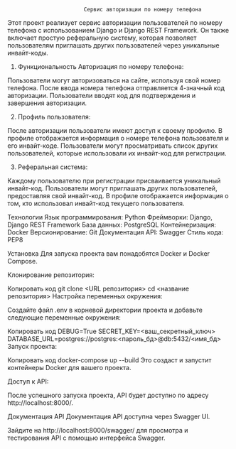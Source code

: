                             Сервис авторизации по номеру телефона
Этот проект реализует сервис авторизации пользователей по номеру телефона с использованием 
Django и Django REST Framework. Он также включает простую реферальную систему, которая позволяет пользователям 
приглашать других пользователей через уникальные инвайт-коды.

1. Функциональность
Авторизация по номеру телефона:

Пользователи могут авторизоваться на сайте, используя свой номер телефона.
После ввода номера телефона отправляется 4-значный код авторизации.
Пользователи вводят код для подтверждения и завершения авторизации.

2. Профиль пользователя:

После авторизации пользователи имеют доступ к своему профилю.
В профиле отображается информация о номере телефона пользователя и его инвайт-коде.
Пользователи могут просматривать список других пользователей, которые использовали их инвайт-код для регистрации.

3. Реферальная система:

Каждому пользователю при регистрации присваивается уникальный инвайт-код.
Пользователи могут приглашать других пользователей, предоставляя свой инвайт-код.
В профиле отображается информация о том, кто использовал инвайт-код текущего пользователя.

Технологии
Язык программирования: Python
Фреймворки: Django, Django REST Framework
База данных: PostgreSQL
Контейнеризация: Docker
Версионирование: Git
Документация API: Swagger
Стиль кода: PEP8

Установка
Для запуска проекта вам понадобятся Docker и Docker Compose.

Клонирование репозитория:

Копировать код
git clone <URL репозитория>
cd <название репозитория>
Настройка переменных окружения:

Создайте файл .env в корневой директории проекта и добавьте следующие переменные окружения:

Копировать код
DEBUG=True
SECRET_KEY=<ваш_секретный_ключ>
DATABASE_URL=postgres://postgres:<пароль_бд>@db:5432/<имя_бд>
Запуск проекта:

Копировать код
docker-compose up --build
Это создаст и запустит контейнеры Docker для вашего проекта.

Доступ к API:

После успешного запуска проекта, API будет доступно по адресу http://localhost:8000/.

Документация API
Документация API доступна через Swagger UI.

Зайдите на http://localhost:8000/swagger/ для просмотра и тестирования API с помощью интерфейса Swagger.